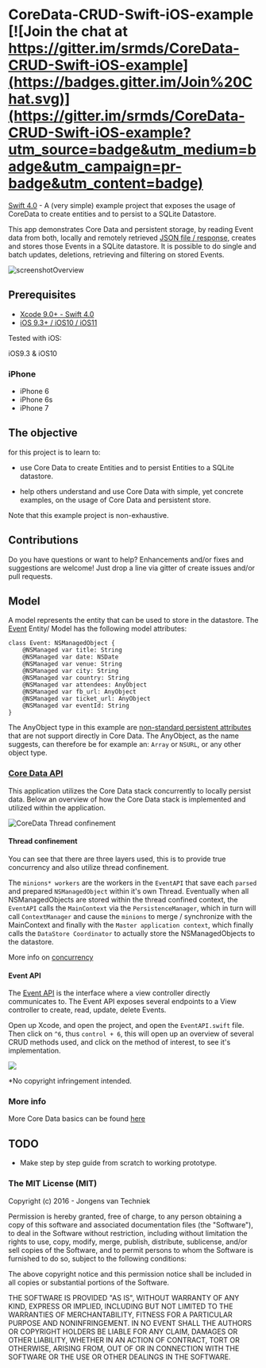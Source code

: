 # CoreData-CRUD-Swift-iOS-example [![Join the chat at https://gitter.im/srmds/CoreData-CRUD-Swift-iOS-example](https://badges.gitter.im/Join%20Chat.svg)](https://gitter.im/srmds/CoreData-CRUD-Swift-iOS-example?utm_source=badge&utm_medium=badge&utm_campaign=pr-badge&utm_content=badge)

[Swift 4.0](https://swift.org) - A (very simple) example project that exposes the usage of CoreData to create entities and to persist to a SQLite Datastore.

This app demonstrates Core Data and persistent storage, by reading Event data from both, locally and remotely retrieved [JSON file /  response](https://github.com/jongensvantechniek/CoreData-CRUD-Swift-3.1-example/blob/master/CoreDataCRUD/events.json), creates and stores those Events in a SQLite datastore. It is possible to do single and batch updates, deletions, retrieving and filtering on stored Events.

![screenshotOverview](http://i.imgur.com/YZxz2Km.jpg)

## Prerequisites

* [Xcode 9.0+ - Swift 4.0](https://developer.apple.com/xcode/downloads/)
* [iOS 9.3+ / iOS10 / iOS11](https://developer.apple.com/xcode/downloads/)

Tested with iOS:

iOS9.3 & iOS10

### iPhone

- iPhone 6
- iPhone 6s
- iPhone 7

## The objective

for this project is to learn to:

- use Core Data to create Entities and to persist Entities to a SQLite datastore.

- help others understand and use Core Data with simple, yet concrete examples, on the usage of Core Data and persistent
  store.

Note that this example project is non-exhaustive.


## Contributions

Do you have questions or want to help? Enhancements and/or fixes and suggestions are welcome! Just drop a line via gitter of create issues and/or pull requests.

## Model

A model represents the entity that can be used to store in the datastore.
The [Event](https://github.com/srmds/CoreData-CRUD-Swift-iOS-example/blob/master/CoreDataCRUD/Event.swift) Entity/ Model has the following model attributes:

	class Event: NSManagedObject {
	    @NSManaged var title: String
	    @NSManaged var date: NSDate
	    @NSManaged var venue: String
	    @NSManaged var city: String
	    @NSManaged var country: String
	    @NSManaged var attendees: AnyObject
	    @NSManaged var fb_url: AnyObject
	    @NSManaged var ticket_url: AnyObject
	    @NSManaged var eventId: String
	}

The AnyObject type in this example are [non-standard persistent attributes](https://developer.apple.com/library/ios/documentation/Cocoa/Conceptual/CoreData/LifeofaManagedObject.html) that are not support directly in Core Data. The AnyObject, as the name suggests, can therefore be for example an: `Array` or `NSURL`, or any other object type.

### [Core Data API](https://developer.apple.com/library/prerelease/ios/documentation/Cocoa/Conceptual/CoreData/index.html#//apple_ref/doc/uid/TP40001075-CH2-SW1)

This application utilizes the Core Data stack concurrently
to locally persist data. Below an overview of how the Core Data stack is implemented and utilized within the application.

![CoreData Thread confinement](http://i.imgur.com/vm74cWf.jpg)

#### Thread confinement

You can see that there are three layers used, this is to provide true concurrency and also utilize thread confinement.

The `minions* workers` are the workers in the `EventAPI` that save each `parsed` and prepared `NSManagedObject` within it's own Thread. Eventually when all NSManagedObjects are stored within the thread confined context, the `EventAPI` calls the `MainContext` via the `PersistenceManager`, which in turn will call `ContextManager` and cause the `minions` to merge / synchronize with the MainContext and finally with the `Master application context`, which finally calls the `DataStore Coordinator` to actually store the NSManagedObjects to the datastore.

More info on [concurrency](https://developer.apple.com/library/prerelease/ios/documentation/Cocoa/Conceptual/CoreData/Concurrency.html#//apple_ref/doc/uid/TP40001075-CH24-SW1)

#### Event API

The [Event API](https://github.com/jongensvantechniek/CoreData-CRUD-Swift-3.1-example/blob/master/CoreDataCRUD/EventAPI.swift)
is the interface where a view controller directly communicates to. The Event API exposes several endpoints to a View controller to create, read, update, delete Events.

Open up Xcode, and open the project, and open the `EventAPI.swift` file.
Then click on `^6`, thus `control + 6`, this will open up an overview of several CRUD methods used, and click on the method of interest, to see it's implementation.

![](http://i.imgur.com/IItWYVW.png)

*No copyright infringement intended.

### More info
More Core Data basics can be found [here](https://developer.apple.com/library/prerelease/ios/documentation/Cocoa/Conceptual/CoreData/Concurrency.html#//apple_ref/doc/uid/TP40001075-CH24-SW1)


## TODO

- Make step by step guide from scratch to working prototype.


### The MIT License (MIT)

Copyright (c) 2016 - Jongens van Techniek

Permission is hereby granted, free of charge, to any person obtaining a copy of this software and associated documentation files (the "Software"), to deal in the Software without restriction, including without limitation the rights to use, copy, modify, merge, publish, distribute, sublicense, and/or sell copies of the Software, and to permit persons to whom the Software is furnished to do so, subject to the following conditions:

The above copyright notice and this permission notice shall be included in all copies or substantial portions of the Software.

THE SOFTWARE IS PROVIDED "AS IS", WITHOUT WARRANTY OF ANY KIND, EXPRESS OR IMPLIED, INCLUDING BUT NOT LIMITED TO THE WARRANTIES OF MERCHANTABILITY, FITNESS FOR A PARTICULAR PURPOSE AND NONINFRINGEMENT. IN NO EVENT SHALL THE AUTHORS OR COPYRIGHT HOLDERS BE LIABLE FOR ANY CLAIM, DAMAGES OR OTHER LIABILITY, WHETHER IN AN ACTION OF CONTRACT, TORT OR OTHERWISE, ARISING FROM, OUT OF OR IN CONNECTION WITH THE SOFTWARE OR THE USE OR OTHER DEALINGS IN THE SOFTWARE.
